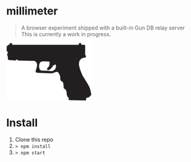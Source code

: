 # millimeter
> A browser experiment shipped with a built-in Gun DB relay server
This is currently a work in progress.

![millimeter](https://raw.githubusercontent.com/draeder/millimeter/main/glock.png)

# Install
1. Clone this repo
2. `> npm install`
3. `> npm start`
